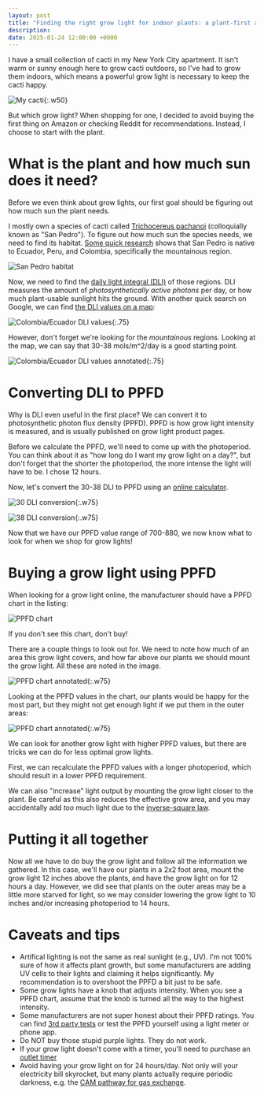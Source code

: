 ```yaml
---
layout: post
title: "Finding the right grow light for indoor plants: a plant-first approach"
description:
date: 2025-01-24 12:00:00 +0000
---
```


I have a small collection of cacti in my New York City apartment. It isn't warm or sunny enough here to grow cacti outdoors, so I've had to grow them indoors, which means a powerful grow light is necessary to keep the cacti happy.

![My cacti](/assets/cacti.JPEG){:.w50}

But which grow light? When shopping for one, I decided to avoid buying the first thing on Amazon or checking Reddit for recommendations. Instead, I choose to start with the plant.

# What is the plant and how much sun does it need?

Before we even think about grow lights, our first goal should be figuring out how much sun the plant needs.

I mostly own a species of cacti called [Trichocereus pachanoi](https://en.wikipedia.org/wiki/Trichocereus_macrogonus_var._pachanoi) (colloquially known as "San Pedro"). To figure out how much sun the species needs, we need to find its habitat. [Some quick research](https://www.llifle.com/Encyclopedia/CACTI/Family/Cactaceae/8471/Trichocereus_pachanoi#:~:text=Trichocereus%20pachanoi&text=Origin%20and%20Habitat%3A%20Mountains%20of,3300%20metres%20above%20sea%20level.) shows that San Pedro is native to Ecuador, Peru, and Colombia, specifically the mountainous region.

![San Pedro habitat](/assets/trich-habitat.png)

Now, we need to find the [daily light integral (DLI)](https://en.wikipedia.org/wiki/Daily_light_integral) of those regions. DLI measures the amount of _photosynthetically active photons_ per day, or how much plant-usable sunlight hits the ground. With another quick search on Google, we can find [the DLI values on a map](https://horti-generation.com/daily-light-integral-interactive-tool/):

![Colombia/Ecuador DLI values](/assets/dli-values.png){:.75}

However, don't forget we're looking for the _mountainous_ regions. Looking at the map, we can say that 30-38 mols/m^2/day is a good starting point.

![Colombia/Ecuador DLI values annotated](/assets/dli-values-annotated.png){:.75}

# Converting DLI to PPFD

Why is DLI even useful in the first place? We can convert it to photosynthetic photon flux density (PPFD). PPFD is how grow light intensity is measured, and is usually published on grow light product pages.

Before we calculate the PPFD, we'll need to come up with the photoperiod. You can think about it as "how long do I want my grow light on a day?", but don't forget that the shorter the photoperiod, the more intense the light will have to be. I chose 12 hours.

Now, let's convert the 30-38 DLI to PPFD using an [online calculator](https://www.nexsel.tech/how-to-calculate-ppfd-from-dli.php).

![30 DLI conversion](/assets/30-dli.png){:.w75}

![38 DLI conversion](/assets/38-dli.png){:.w75}

Now that we have our PPFD value range of 700-880, we now know what to look for when we shop for grow lights!

# Buying a grow light using PPFD

When looking for a grow light online, the manufacturer should have a PPFD chart in the listing:

![PPFD chart](/assets/growlight-ppfd.png)

If you don't see this chart, don't buy!

There are a couple things to look out for. We need to note how much of an area this grow light covers, and how far above our plants we should mount the grow light. All these are noted in the image.

![PPFD chart annotated](/assets/growlight-ppfd-annotated.png){:.w75}

Looking at the PPFD values in the chart, our plants would be happy for the most part, but they might not get enough light if we put them in the outer areas:

![PPFD chart annotated](/assets/growlight-ppfd-outer.png){:.w75}

We can look for another grow light with higher PPFD values, but there are tricks we can do for less optimal grow lights.

First, we can recalculate the PPFD values with a longer photoperiod, which should result in a lower PPFD requirement.

We can also "increase" light output by mounting the grow light closer to the plant. Be careful as this also reduces the effective grow area, and you may accidentally add _too_ much light due to the [inverse-square law](https://en.wikipedia.org/wiki/Inverse-square_law).

# Putting it all together

Now all we have to do buy the grow light and follow all the information we gathered. In this case, we'll have our plants in a 2x2 foot area, mount the grow light 12 inches above the plants, and have the grow light on for 12 hours a day. However, we did see that plants on the outer areas may be a little more starved for light, so we may consider lowering the grow light to 10 inches and/or increasing photoperiod to 14 hours.

# Caveats and tips

- Artifical lighting is not the same as real sunlight (e.g., UV). I'm not 100% sure of how it affects plant growth, but some manufacturers are adding UV cells to their lights and claiming it helps significantly. My recommendation is to overshoot the PPFD a bit just to be safe.
- Some grow lights have a knob that adjusts intensity. When you see a PPFD chart, assume that the knob is turned all the way to the highest intensity.
- Some manufacturers are not super honest about their PPFD ratings. You can find [3rd party tests](https://youtu.be/TmpQ7TO-szA?si=he8AFGRNag8EPOI8&t=167) or test the PPFD yourself using a light meter or phone app.
- Do NOT buy those stupid purple lights. They do not work.
- If your grow light doesn't come with a timer, you'll need to purchase an [outlet timer](https://www.amazon.com/Century-Indoor-24-Hour-Mechanical-Outlet/dp/B01LPSGBZS)
- Avoid having your grow light on for 24 hours/day. Not only will your electricity bill skyrocket, but many plants actually require periodic darkness, e.g. the [CAM pathway for gas exchange](https://en.wikipedia.org/wiki/Crassulacean_acid_metabolism).
